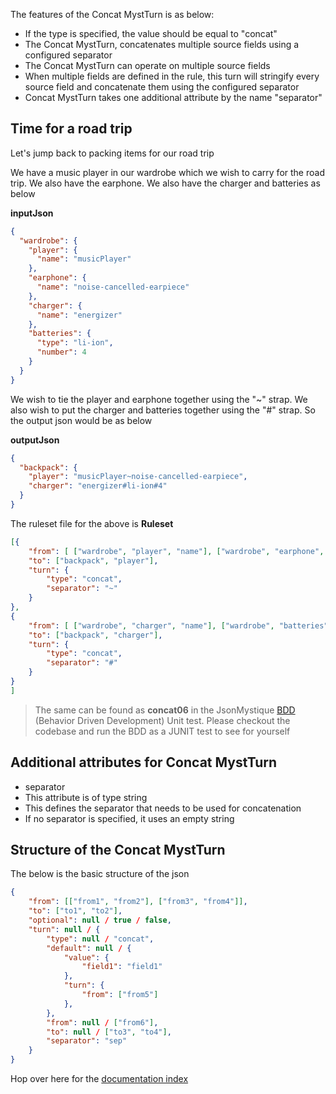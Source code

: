 The features of the Concat MystTurn is as below:

* If the type is specified, the value should be equal to "concat"
* The Concat MystTurn, concatenates multiple source fields using a configured separator
* The Concat MystTurn can operate on multiple source fields
* When multiple fields are defined in the rule, this turn will stringify every source field and concatenate them using the configured separator
* Concat MystTurn takes one additional attribute by the name "separator"

## Time for a road trip 
Let's jump back to packing items for our road trip

We have a music player in our wardrobe which we wish to carry for the road trip. We also have the earphone. We also have the charger and batteries as below

**inputJson**
```json
{
  "wardrobe": {
    "player": {
      "name": "musicPlayer"
    },
    "earphone": {
      "name": "noise-cancelled-earpiece"
    },
    "charger": {
      "name": "energizer"
    },
    "batteries": {
      "type": "li-ion",
      "number": 4
    }
  }
}
```

We wish to tie the player and earphone together using the "~" strap. We also wish to put the charger and batteries together using the "#" strap. So the output json would be as below 

**outputJson**
```json
{
  "backpack": {
    "player": "musicPlayer~noise-cancelled-earpiece",
    "charger": "energizer#li-ion#4"
  }
}
```

The ruleset file for the above is
**Ruleset**
```json
[{
	"from": [ ["wardrobe", "player", "name"], ["wardrobe", "earphone", "name"] ],
	"to": ["backpack", "player"],
	"turn": {
		"type": "concat",
		"separator": "~"
	}
},
{
	"from": [ ["wardrobe", "charger", "name"], ["wardrobe", "batteries", "type"], ["wardrobe", "batteries", "number"] ],
	"to": ["backpack", "charger"],
	"turn": {
		"type": "concat",
		"separator": "#"
	}
}
]
```

> The same can be found as **concat06** in the JsonMystique [BDD](../json-mystique-libs/json-mystique/src/test/java/com/balajeetm/mystique/core/JsonMystiquePositiveBDD.java) (Behavior Driven Development) Unit test. Please checkout the codebase and run the BDD as a JUNIT test to see for yourself

## Additional attributes for Concat MystTurn

* separator
 * This attribute is of type string
 * This defines the separator that needs to be used for concatenation
 * If no separator is specified, it uses an empty string

## Structure of the Concat MystTurn

The below is the basic structure of the json

```json
{
	"from": [["from1", "from2"], ["from3", "from4"]],
	"to": ["to1", "to2"],
	"optional": null / true / false,
	"turn": null / {
		"type": null / "concat",
		"default": null / {
			"value": {
				"field1": "field1"
			},
			"turn": {
				"from": ["from5"]
			},
		},
		"from": null / ["from6"],
		"to": null / ["to3", "to4"],
	    "separator": "sep"
	}
}
```

Hop over here for the [documentation index](_Sidebar.md)